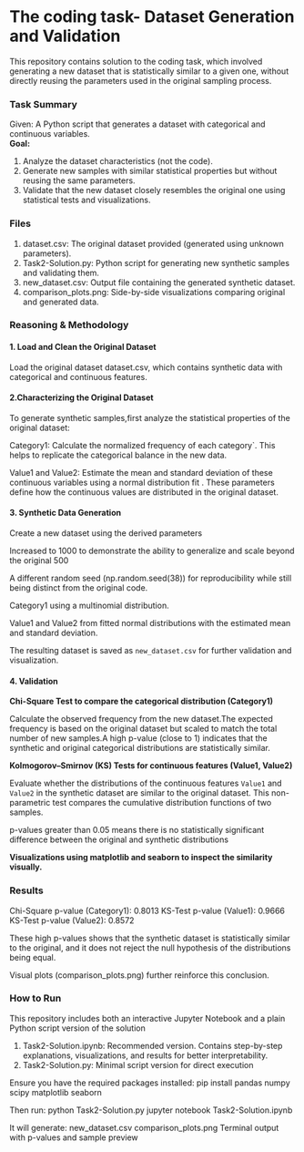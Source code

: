 # The coding task- Dataset Generation and Validation
This repository contains  solution to the coding task, which involved generating a new dataset that is statistically similar to a given one, without directly reusing the parameters used in the original sampling process.

### Task Summary

Given: A Python script that generates a dataset with categorical and continuous variables.<br>
<b> Goal:</b><br>
1. Analyze the dataset characteristics (not the code).<br>
2. Generate new samples with similar statistical properties but without reusing the same parameters.<br>
3. Validate that the new dataset closely resembles the original one using statistical tests and visualizations.<br>

### Files

1. dataset.csv: The original dataset provided (generated using unknown parameters).<br>
2. Task2-Solution.py: Python script for generating new synthetic samples and validating them.<br>
3. new_dataset.csv: Output file containing the generated synthetic dataset.<br>
4. comparison_plots.png: Side-by-side visualizations comparing original and generated data.<br>

### Reasoning & Methodology

#### 1. Load and Clean the Original Dataset

Load the original dataset dataset.csv, which contains synthetic data with categorical and continuous features.

#### 2.Characterizing the Original Dataset

To generate synthetic samples,first analyze the statistical properties of the original dataset:

Category1: Calculate the normalized frequency of each category`. This helps to replicate the categorical balance in the new data.

Value1 and Value2: Estimate the mean and standard deviation of these continuous variables using a normal distribution fit . These parameters define how the continuous values are distributed in the original dataset.

#### 3. Synthetic Data Generation

Create a new dataset using the derived parameters

Increased to 1000 to demonstrate the ability to generalize and scale beyond the original 500

A different random seed (np.random.seed(38)) for reproducibility while still being distinct from the original code.

Category1 using a multinomial distribution.

Value1 and Value2 from fitted normal distributions with the estimated mean and standard deviation.

The resulting dataset is saved as `new_dataset.csv` for further validation and visualization.

#### 4. Validation

<b> Chi-Square Test to compare the categorical distribution (Category1) </b><br>

Calculate the observed frequency from the new dataset.The expected frequency is based on the original dataset but scaled to match the total number of new samples.A high p-value (close to 1) indicates that the synthetic and original categorical distributions are statistically similar.

<b>Kolmogorov–Smirnov (KS) Tests for continuous features (Value1, Value2)</b><br>

Evaluate whether the distributions of the continuous features `Value1` and `Value2` in the synthetic dataset are similar to the original dataset. This non-parametric test compares the cumulative distribution functions of two samples.

p-values greater than 0.05 means there is no statistically significant difference between the original and synthetic distributions 


<b>Visualizations using matplotlib and seaborn to inspect the similarity visually.</b><br>

### Results

Chi-Square p-value (Category1): 0.8013
KS-Test p-value (Value1): 0.9666
KS-Test p-value (Value2): 0.8572

These high p-values shows that the synthetic dataset is statistically similar to the original, and it does not reject the null hypothesis of the distributions being equal.

Visual plots (comparison_plots.png) further reinforce this conclusion.


### How to Run

This repository includes both an interactive Jupyter Notebook and a plain Python script version of the solution<br>

1. Task2-Solution.ipynb: Recommended version. Contains step-by-step explanations, visualizations, and results for better interpretability.
2. Task2-Solution.py: Minimal script version for direct execution

Ensure you have the required packages installed:
pip install pandas numpy scipy matplotlib seaborn

Then run:
python Task2-Solution.py
jupyter notebook Task2-Solution.ipynb

It will generate:
new_dataset.csv
comparison_plots.png
Terminal output with p-values and sample preview

